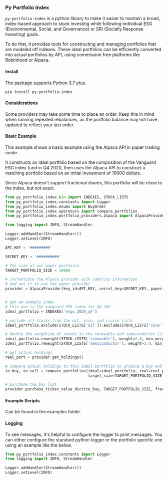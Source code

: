 
### Py Portfolio Index

`py-portfolio-index` is a python library to make it easier to mantain a broad, index-based approach to stock investing
while following individual ESG (Environmental, Social, and Governance) or SRI (Socially Response Investing) goals. 

To do that, it provides tools for constructing and managing portfolios that are modeled off indexes. These ideal 
portfolios can be efficiently converted into actual portfolios by API, using commission free platforms like 
Robinhood or Alpaca.

#### Install
The package supports Python 3.7 plus.

`pip install py-portfolio-index`

#### Considerations
Some providers may take some time to place an order. Keep this in mind when running repeated rebalances, as
the portfolio balance may not have updated to reflect your last order.


#### Basic Example

This example shows a basic example using the Alpaca API in paper trading mode. 

It constructs an ideal portfolio based on the composition of the Vanguard ESG index fund in Q4 2020,
then uses the Alpaca API to construct a matching portfolio based on an initial investment of 10000 dollars.

Since Alpaca doesn't support fractional shares, this portfolio will be close to the index, but not exact.

```python
from py_portfolio_index.bin import INDEXES, STOCK_LISTS
from py_portfolio_index.constants import Logger
from py_portfolio_index.enums import BuyOrder
from py_portfolio_index.operators import compare_portfolios
from py_portfolio_index.portfolio_providers.alpaca import AlpacaProvider

from logging import INFO, StreamHandler

Logger.addHandler(StreamHandler())
Logger.setLevel(INFO)

API_KEY = '#########'

SECRET_KEY = '##########'

# The size of our paper portfolio
TARGET_PORTFOLIO_SIZE = 10000

# instantiate the Alpaca provider with identity information
# and set it to use the paper provider
provider = AlpacaProvider(key_id=API_KEY, secret_key=SECRET_KEY, paper=True)


# get an example index 
# this one is the vanguard ESG index for Q4 202
ideal_portfolio = INDEXES['esgv_2020_q4']

# exclude all stocks from the oil, vice, and cruise lists
ideal_portfolio.exclude(STOCK_LISTS['oil']).exclude(STOCK_LISTS['vice']).exclude(STOCK_LISTS['cruises'])

# double the weighting of stocks in the renewable and semiconductor lists, and set them to a minimum weight of .1%
ideal_portfolio.reweight(STOCK_LISTS['renewable'], weight=2.0, min_weight=.001)
ideal_portfolio.reweight(STOCK_LISTS['semiconductor'], weight=2.0, min_weight=.001)

# get actual holdings
real_port = provider.get_holdings()

# compare actual holdings to this ideal portfolio to produce a buy and sell list
to_buy, to_sell = compare_portfolios(ideal=ideal_portfolio, real=real_port, buy_order=BuyOrder.LARGEST_DIFF_FIRST,
                                     target_size=TARGET_PORTFOLIO_SIZE)

# purchase the buy list
provider.purchase_ticker_value_dict(to_buy, TARGET_PORTFOLIO_SIZE, fractional_shares=False, skip_errored_stocks=True)
```

#### Example Scripts

Can be found in the examples folder.

#### Logging

To see messages, it's helpful to configure the logger to print messages. You can either configure the
standard python logger or the portfolio specific one using an example like the below.

```python
from py_portfolio_index.constants import Logger
from logging import INFO, StreamHandler

Logger.addHandler(StreamHandler())
Logger.setLevel(INFO)

```




